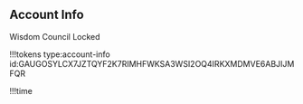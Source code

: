 ## Account Info

Wisdom Council Locked

!!!tokens type:account-info id:GAUGOSYLCX7JZTQYF2K7RIMHFWKSA3WSI2OQ4IRKXMDMVE6ABJIJMFQR

!!!time
